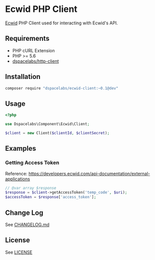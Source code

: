 Ecwid PHP Client
================

[Ecwid](https://www.ecwid.com/) PHP Client used for interacting with Ecwid's
API.

## Requirements

* PHP cURL Extension
* PHP >= 5.6
* [dspacelabs/http-client](https://github.com/dSpaceLabs/http-client)

## Installation

```bash
composer require "dspacelabs/ecwid-client:~0.1@dev"
```

## Usage

```php
<?php

use Dspacelabs\Component\Ecwid\Client;

$client = new Client($clientId, $clientSecret);
```

## Examples
### Getting Access Token

Reference: https://developers.ecwid.com/api-documentation/external-applications

```php
// @var array $response
$response = $client->getAccessToken('temp_code', $uri);
$accessToken = $response['access_token'];
```

## Change Log

See [CHANGELOG.md](https://github.com/dSpaceLabs/Ecwid/blob/master/CHANGELOG.md)

## License

See [LICENSE](https://raw.githubusercontent.com/dSpaceLabs/Ecwid/master/LICENSE)
